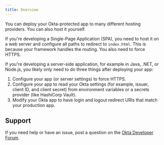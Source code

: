 ```yaml
---
title: Overview
---
```

You can deploy your Okta-protected app to many different hosting providers. You can also host it yourself.

If you're developing a Single-Page Application (SPA), you need to host it on a web server and configure all paths to redirect to `index.html`. This is because your framework handles the routing. You also need to force HTTPS.

If you're developing a server-side application, for example in Java, .NET, or Node.js, you likely only need to do three things after deploying your app:

1. Configure your app (or server settings) to force HTTPS.
2. Configure your app to read your Okta settings (for example, issuer, client ID, and client secret) from environment variables or a secrets provider (like HashiCorp Vault).
2. Modify your Okta app to have login and logout redirect URIs that match your production app.

## Support

If you need help or have an issue, post a question on the [Okta Developer Forum](https://devforum.okta.com).

<NextSectionLink/>
